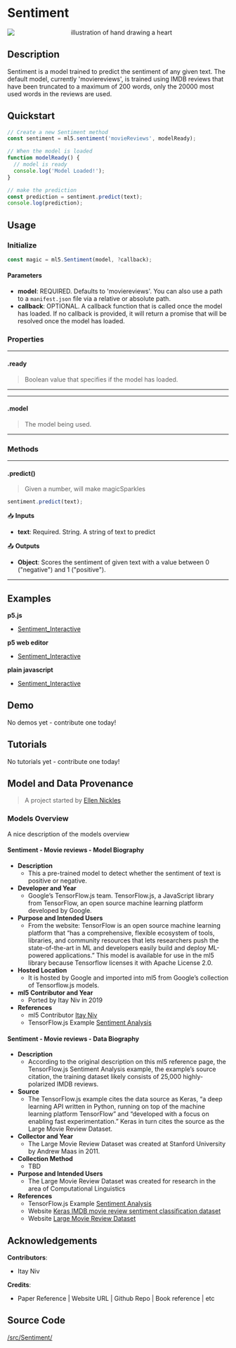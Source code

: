 # Sentiment


<center>
    <img style="display:block; max-height:20rem" alt="illustration of hand drawing a heart" src="_media/reference__header-sentiment.png">
</center>


## Description

Sentiment is a model trained to predict the sentiment of any given text. The default model, currently 'moviereviews', is trained using IMDB reviews that have been truncated to a maximum of 200 words, only the 20000 most used words in the reviews are used.

## Quickstart

```js
// Create a new Sentiment method
const sentiment = ml5.sentiment('movieReviews', modelReady);

// When the model is loaded
function modelReady() {
  // model is ready
  console.log('Model Loaded!');
}

// make the prediction
const prediction = sentiment.predict(text);
console.log(prediction);
```


## Usage

### Initialize

```js
const magic = ml5.Sentiment(model, ?callback);
```

#### Parameters
* **model**: REQUIRED. Defaults to 'moviereviews'. You can also use a path to a `manifest.json` file via a relative or absolute path.
* **callback**: OPTIONAL. A callback function that is called once the model has loaded. If no callback is provided, it will return a promise that will be resolved once the model has loaded.


### Properties

***
#### .ready
> Boolean value that specifies if the model has loaded.
***

***
#### .model
> The model being used.
***


### Methods


***
#### .predict()
> Given a number, will make magicSparkles

```js
sentiment.predict(text);
```

📥 **Inputs**

* **text**: Required. String. A string of text to predict


📤 **Outputs**

* **Object**: Scores the sentiment of given text with a value between 0 ("negative") and 1 ("positive").

***


## Examples

**p5.js**
* [Sentiment_Interactive](https://github.com/ml5js/ml5-library/tree/main/examples/p5js/Sentiment/Sentiment_Interactive)

**p5 web editor**
* [Sentiment_Interactive](https://editor.p5js.org/ml5/sketches/Sentiment_Interactive)

**plain javascript**
* [Sentiment_Interactive](https://github.com/ml5js/ml5-library/tree/main/examples/javascript/Sentiment/Sentiment_Interactive)

## Demo

No demos yet - contribute one today!

## Tutorials

No tutorials yet - contribute one today!


## Model and Data Provenance
> A project started by [Ellen Nickles](https://ellennickles.site/)

### Models Overview

A nice description of the models overview

#### Sentiment - Movie reviews - Model Biography

- **Description**
  - This a pre-trained model to detect whether the sentiment of text is positive or negative. 
- **Developer and Year**
  - Google’s TensorFlow.js team. TensorFlow.js, a JavaScript library from TensorFlow, an open source machine learning platform developed by Google.
- **Purpose and Intended Users**
  - From the website: TensorFlow is an open source machine learning platform that “has a comprehensive, flexible ecosystem of tools, libraries, and community resources that lets researchers push the state-of-the-art in ML and developers easily build and deploy ML-powered applications.” This model is available for use in the ml5 library because Tensorflow licenses it with Apache License 2.0.
- **Hosted Location**
  - It is hosted by Google and imported into ml5 from Google’s collection of Tensorflow.js models.
- **ml5 Contributor and Year**
  - Ported by Itay Niv in 2019
- **References**
  - ml5 Contributor [Itay Niv](https://github.com/itayniv)
  - TensorFlow.js Example [Sentiment Analysis](https://github.com/tensorflow/tfjs-examples/tree/482226b15a757f39871038f35b3b8aad7729e594/sentiment)

#### Sentiment - Movie reviews - Data Biography

- **Description**
  - According to the original description on this ml5 reference page, the TensorFlow.js Sentiment Analysis example, the example’s source citation, the training dataset likely consists of 25,000 highly-polarized IMDB reviews. 
- **Source**
  - The TensorFlow.js example cites the data source as Keras, “a deep learning API written in Python, running on top of the machine learning platform TensorFlow” and “developed with a focus on enabling fast experimentation.” Keras in turn cites the source as the Large Movie Review Dataset.
- **Collector and Year**
  - The Large Movie Review Dataset was created at Stanford University by Andrew Maas in 2011.
- **Collection Method**
  - TBD
- **Purpose and Intended Users**
  - The Large Movie Review Dataset was created for research in the area of Computational Linguistics 
- **References**
  - TensorFlow.js Example [Sentiment Analysis](https://github.com/tensorflow/tfjs-examples/tree/482226b15a757f39871038f35b3b8aad7729e594/sentiment)
  - Website [Keras IMDB movie review sentiment classification dataset](https://keras.io/api/datasets/imdb/)
  - Website [Large Movie Review Dataset](https://ai.stanford.edu/~amaas/data/sentiment/)



## Acknowledgements

**Contributors**:
  * Itay Niv

**Credits**:
  * Paper Reference | Website URL | Github Repo | Book reference | etc


## Source Code

[/src/Sentiment/](https://github.com/ml5js/ml5-library/tree/main/src/Sentiment)
